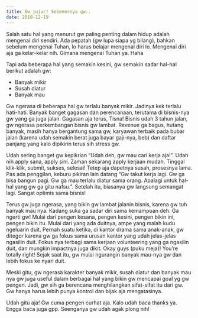 ```yaml
---
title: Gw jujur! Sebenernya gw..
date: 2018-12-19
---
```

Salah satu hal yang menurut gw paling penting dalam hidup adalah mengenai diri sendiri. Ada pepatah (gw lupa siapa yg bilang), bahkan sebelum mengenai Tuhan, lo harus belajar mengenal diri lo. Mengenai diri aja ga kelar-kelar nih. Gimana mengenai Tuhan ya. Haha

Tapi ada beberapa hal yang semakin kesini, gw semakin sadar hal-hal berikut adalah gw:
- Banyak mikir
- Susah diatur
- Banyak mau

Gw ngerasa di beberapa hal gw terlalu banyak mikir. Jadinya kek terlalu hati-hati. Banyak banget gagasan dan perencanaan, terutama di bisnis-nya gw yang ga juga jalan. Gagasan aja terus, Tisna! Bisnis udah 3 tahun jalan, gw ngerasa perkembangan bisnis gw lambat. Revenue ga bagus, hutang banyak, masih hanya bergantung sama gw, karyawan terbaik pada bubar jalan (karena udah semakin berat juga bayar gaji-nya, beb) dan daftar panjang yang kalo dipikirin terus sih stress gw.

Udah sering banget gw kepikrian “Udah deh, gw mau cari kerja aja!”. Udah nih apply sana, apply sini. Zaman sekarang apply kerjaan mudah. Tinggal klik-klik, submit, sukses, selesai! Tetep aja dapetnya susah, prosesnya lama. Pas ada penggilan, keburu pikiran lain datang “Gw takut kerja lagi. Gw ga bisa bangun pagi. Gw ga mau terlalu diatur sama orang. Apalagi untuk hal-hal yang gw ga gitu nafsu.”. Setelah itu, biasanya gw langsung semangat lagi. Sangat optimis sama bisnis!

Terus gw juga ngerasa, yang bikin gw lambat jalanin bisnis, karena gw tuh banyak mau nya. Kadang suka ga sadar diri sama kemampuan deh. Ga ngerti gw! Mulai dari pengen kesana, pengen kesini, pengen bikin ini, pengen bikin itu. Mulai dari yang ada duitnya, ampe yang malah kudu ngeluarin duit. Pernah suatu ketika, di kantor drama sama anak-anak, gw ditegor karena gw ga fokus sama urusan kantor yang udah jelas-jelas ngasilin duit. Fokus nya terbagi sama kerjaan volunteering yang ga ngasilin duit, dan mungkin impactnya juga dikit. Okay guys (puku meja)! You’re totally right! Sejak saat itu, gw mulai ngurangin banyak mau-nya gw dan lebih fokus ke nyari duit.

Meski gitu, gw ngerasa karakter banyak mikir, susah diatur dan banyak mau nya gw juga useful dalam berbagai hal yang bikin gw mencapai goal yg gw pengen. Jadi, gw sih ga berencana menghilangkan sifat-sifat itu dari gw. Gw hanya harus lebih punya kontrol dan bijak aja mengatasinya.

Udah gitu aja! Gw cuma pengen curhat aja. Kalo udah baca thanks ya. Engga baca juga gpp. Seenganya gw udah agak plong nih!
